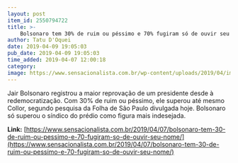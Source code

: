```yaml
---
layout: post
item_id: 2550794722
title: >-
    Bolsonaro tem 30% de ruim ou péssimo e 70% fugiram só de ouvir seu nome
author: Tatu D'Oquei
date: 2019-04-09 19:05:03
pub_date: 2019-04-09 19:05:03
time_added: 2019-04-07 12:00:18
category: 
image: https://www.sensacionalista.com.br/wp-content/uploads/2019/04/img_4913.jpg
---
```


Jair Bolsonaro registrou a maior reprovação de um presidente desde à redemocratização. Com 30% de ruim ou péssimo, ele superou até mesmo Collor, segundo pesquisa da Folha de São Paulo divulgada hoje. Bolsonaro só superou o síndico do prédio como figura mais indesejada.

**Link:** [https://www.sensacionalista.com.br/2019/04/07/bolsonaro-tem-30-de-ruim-ou-pessimo-e-70-fugiram-so-de-ouvir-seu-nome/](https://www.sensacionalista.com.br/2019/04/07/bolsonaro-tem-30-de-ruim-ou-pessimo-e-70-fugiram-so-de-ouvir-seu-nome/)

